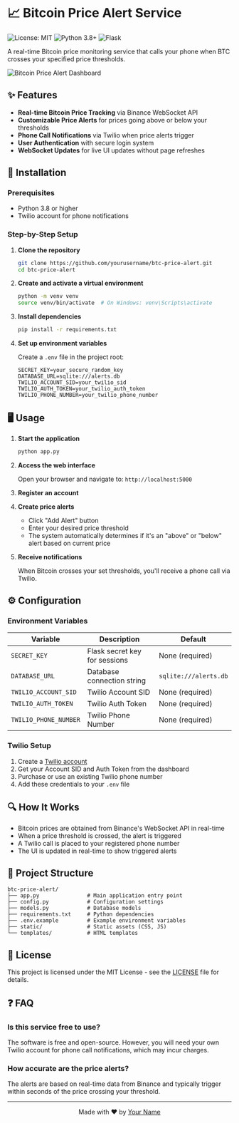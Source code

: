 # 📈 Bitcoin Price Alert Service

![License: MIT](https://img.shields.io/badge/License-MIT-green.svg)
![Python 3.8+](https://img.shields.io/badge/Python-3.8+-blue.svg)
![Flask](https://img.shields.io/badge/Flask-2.2.2-red.svg)

A real-time Bitcoin price monitoring service that calls your phone when BTC crosses your specified price thresholds.

![Bitcoin Price Alert Dashboard](https://raw.githubusercontent.com/Bogzx/PhoneAlertsV2/67176fedfa9606fe52ddaa1d9fa27b076e6659ff/Screenshot%202025-04-23%20173519.png?token=GHSAT0AAAAAADCP2S2Y2XIIBOYX7HTQ4LJK2AJBP7Q)

## ✨ Features

- **Real-time Bitcoin Price Tracking** via Binance WebSocket API
- **Customizable Price Alerts** for prices going above or below your thresholds
- **Phone Call Notifications** via Twilio when price alerts trigger
- **User Authentication** with secure login system
- **WebSocket Updates** for live UI updates without page refreshes

## 🚀 Installation

### Prerequisites

- Python 3.8 or higher
- Twilio account for phone notifications

### Step-by-Step Setup

1. **Clone the repository**

   ```bash
   git clone https://github.com/yourusername/btc-price-alert.git
   cd btc-price-alert
   ```

2. **Create and activate a virtual environment**

   ```bash
   python -m venv venv
   source venv/bin/activate  # On Windows: venv\Scripts\activate
   ```

3. **Install dependencies**

   ```bash
   pip install -r requirements.txt
   ```

4. **Set up environment variables**

   Create a `.env` file in the project root:

   ```
   SECRET_KEY=your_secure_random_key
   DATABASE_URL=sqlite:///alerts.db
   TWILIO_ACCOUNT_SID=your_twilio_sid
   TWILIO_AUTH_TOKEN=your_twilio_auth_token
   TWILIO_PHONE_NUMBER=your_twilio_phone_number
   ```

## 🖥️ Usage

1. **Start the application**

   ```bash
   python app.py
   ```

2. **Access the web interface**

   Open your browser and navigate to: `http://localhost:5000`

3. **Register an account**

4. **Create price alerts**

   - Click "Add Alert" button
   - Enter your desired price threshold
   - The system automatically determines if it's an "above" or "below" alert based on current price

5. **Receive notifications**

   When Bitcoin crosses your set thresholds, you'll receive a phone call via Twilio.

## ⚙️ Configuration

### Environment Variables

| Variable | Description | Default |
|----------|-------------|---------|
| `SECRET_KEY` | Flask secret key for sessions | None (required) |
| `DATABASE_URL` | Database connection string | `sqlite:///alerts.db` |
| `TWILIO_ACCOUNT_SID` | Twilio Account SID | None (required) |
| `TWILIO_AUTH_TOKEN` | Twilio Auth Token | None (required) |
| `TWILIO_PHONE_NUMBER` | Twilio Phone Number | None (required) |

### Twilio Setup

1. Create a [Twilio account](https://www.twilio.com/try-twilio)
2. Get your Account SID and Auth Token from the dashboard
3. Purchase or use an existing Twilio phone number
4. Add these credentials to your `.env` file

## 🔍 How It Works

- Bitcoin prices are obtained from Binance's WebSocket API in real-time
- When a price threshold is crossed, the alert is triggered
- A Twilio call is placed to your registered phone number
- The UI is updated in real-time to show triggered alerts

## 📁 Project Structure

```
btc-price-alert/
├── app.py               # Main application entry point
├── config.py            # Configuration settings
├── models.py            # Database models
├── requirements.txt     # Python dependencies
├── .env.example         # Example environment variables
├── static/              # Static assets (CSS, JS)
└── templates/           # HTML templates
```

## 📄 License

This project is licensed under the MIT License - see the [LICENSE](LICENSE) file for details.

## ❓ FAQ

### Is this service free to use?

The software is free and open-source. However, you will need your own Twilio account for phone call notifications, which may incur charges.

### How accurate are the price alerts?

The alerts are based on real-time data from Binance and typically trigger within seconds of the price crossing your threshold.

---

<p align="center">
  Made with ❤️ by <a href="https://github.com/yourusername">Your Name</a>
</p>
